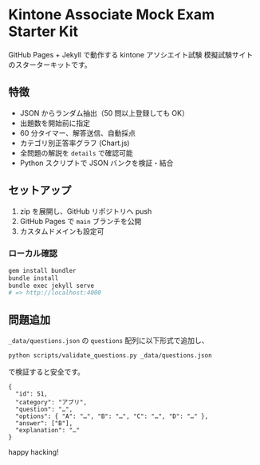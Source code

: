 # Kintone Associate Mock Exam Starter Kit

GitHub Pages + Jekyll で動作する kintone アソシエイト試験 模擬試験サイトのスターターキットです。

## 特徴
* JSON からランダム抽出（50 問以上登録しても OK）
* 出題数を開始前に指定
* 60 分タイマー、解答送信、自動採点
* カテゴリ別正答率グラフ (Chart.js)
* 全問題の解説を `details` で確認可能
* Python スクリプトで JSON バンクを検証・結合

## セットアップ
1. zip を展開し、GitHub リポジトリへ push
2. GitHub Pages で `main` ブランチを公開
3. カスタムドメインも設定可

### ローカル確認
```bash
gem install bundler
bundle install
bundle exec jekyll serve
# => http://localhost:4000
```

## 問題追加
`_data/questions.json` の `questions` 配列に以下形式で追加し、
```bash
python scripts/validate_questions.py _data/questions.json
```
で検証すると安全です。

```jsonc
{
  "id": 51,
  "category": "アプリ",
  "question": "…",
  "options": { "A": "…", "B": "…", "C": "…", "D": "…" },
  "answer": ["B"],
  "explanation": "…"
}
```

happy hacking!
